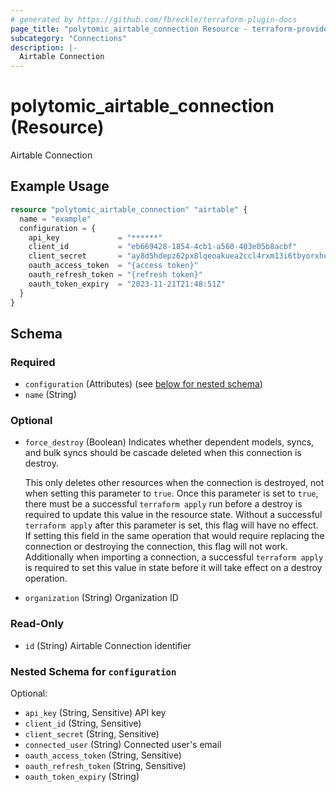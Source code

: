 ```yaml
---
# generated by https://github.com/fbreckle/terraform-plugin-docs
page_title: "polytomic_airtable_connection Resource - terraform-provider-polytomic"
subcategory: "Connections"
description: |-
  Airtable Connection
---
```


# polytomic_airtable_connection (Resource)

Airtable Connection

## Example Usage

```terraform
resource "polytomic_airtable_connection" "airtable" {
  name = "example"
  configuration = {
    api_key             = "******"
    client_id           = "eb669428-1854-4cb1-a560-403e05b8acbf"
    client_secret       = "ay8d5hdepz62px8lqeoakuea2ccl4rxm13i6tbyorxhu1i20kc8ruvksmzxq"
    oauth_access_token  = "{access token}"
    oauth_refresh_token = "{refresh token}"
    oauth_token_expiry  = "2023-11-21T21:48:51Z"
  }
}
```

<!-- schema generated by tfplugindocs -->
## Schema

### Required

- `configuration` (Attributes) (see [below for nested schema](#nestedatt--configuration))
- `name` (String)

### Optional

- `force_destroy` (Boolean) Indicates whether dependent models, syncs, and bulk syncs should be cascade
deleted when this connection is destroy.

  This only deletes other resources when the connection is destroyed, not when
setting this parameter to `true`. Once this parameter is set to `true`, there
must be a successful `terraform apply` run before a destroy is required to
update this value in the resource state. Without a successful `terraform apply`
after this parameter is set, this flag will have no effect. If setting this
field in the same operation that would require replacing the connection or
destroying the connection, this flag will not work. Additionally when importing
a connection, a successful `terraform apply` is required to set this value in
state before it will take effect on a destroy operation.
- `organization` (String) Organization ID

### Read-Only

- `id` (String) Airtable Connection identifier

<a id="nestedatt--configuration"></a>
### Nested Schema for `configuration`

Optional:

- `api_key` (String, Sensitive) API key
- `client_id` (String, Sensitive)
- `client_secret` (String, Sensitive)
- `connected_user` (String) Connected user's email
- `oauth_access_token` (String, Sensitive)
- `oauth_refresh_token` (String, Sensitive)
- `oauth_token_expiry` (String)


